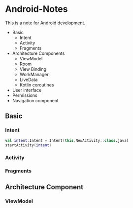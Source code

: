 # Android-Notes
This is a note for Android development.

* Basic 
  * Intent
  * Activity
  * Fragments   
* Architecture Components
  * ViewModel
  * Room
  * View Binding   
  * WorkManager
  * LiveData
  * Kotlin coroutines
* User interface
* Permissions
* Navigation component

## Basic

### Intent
```Kotlin
val intent:Intent = Intent(this,NewActivity::class.java)
startActivity(intent)
```

### Activity

### Fragments

## Architecture Component

### ViewModel
